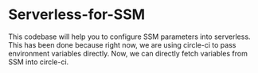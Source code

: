 # Serverless-for-SSM
This codebase will help you to configure SSM parameters into serverless. This has been done 
because right now, we are using circle-ci to pass environment variables directly. Now, we can directly fetch variables from SSM into circle-ci. 
